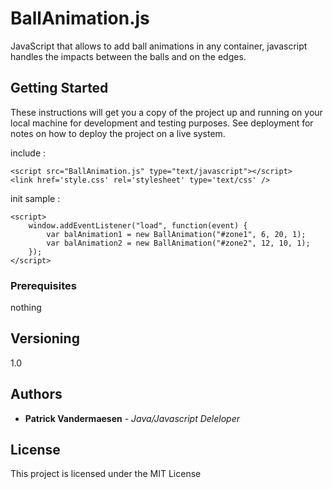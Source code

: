 
BallAnimation.js
================

JavaScript that allows to add ball animations in any container, javascript handles the impacts between the balls and on the edges.

## Getting Started

These instructions will get you a copy of the project up and running on your local machine for development and testing purposes. See deployment for notes on how to deploy the project on a live system.

include : 
```
<script src="BallAnimation.js" type="text/javascript"></script>
<link href='style.css' rel='stylesheet' type='text/css' />
```

init sample :
```
<script>
	window.addEventListener("load", function(event) {     
		var balAnimation1 = new BallAnimation("#zone1", 6, 20, 1);
		var balAnimation2 = new BallAnimation("#zone2", 12, 10, 1);
	});
</script>
```

### Prerequisites

nothing

## Versioning

1.0

## Authors

* **Patrick Vandermaesen** - *Java/Javascript Deleloper*

## License

This project is licensed under the MIT License